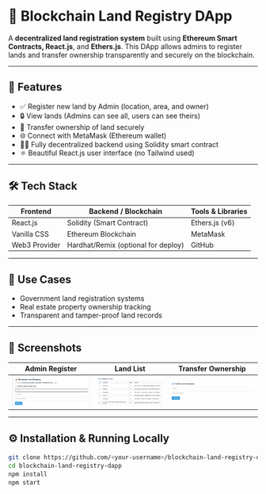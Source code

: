 # 🏡 Blockchain Land Registry DApp

A **decentralized land registration system** built using **Ethereum Smart Contracts, React.js**, and **Ethers.js**. This DApp allows admins to register lands and transfer ownership transparently and securely on the blockchain.

---

## 🚀 Features

- ✅ Register new land by Admin (location, area, and owner)
- 🔒 View lands (Admins can see all, users can see theirs)
- 🔁 Transfer ownership of land securely
- 🌐 Connect with MetaMask (Ethereum wallet)
- 👨‍💻 Fully decentralized backend using Solidity smart contract
- ⚛️ Beautiful React.js user interface (no Tailwind used)

---

## 🛠️ Tech Stack

| Frontend        | Backend / Blockchain    | Tools & Libraries     |
|-----------------|-------------------------|------------------------|
| React.js        | Solidity (Smart Contract) | Ethers.js (v6)         |
| Vanilla CSS     | Ethereum Blockchain     | MetaMask               |
| Web3 Provider   | Hardhat/Remix (optional for deploy) | GitHub |

---

## 🎯 Use Cases

- Government land registration systems
- Real estate property ownership tracking
- Transparent and tamper-proof land records

---

## 📸 Screenshots

| Admin Register | Land List | Transfer Ownership |
|----------------|------------|--------------------|
| ![Admin](screenshots/admin.png) | ![List](screenshots/list.png) | ![Transfer](screenshots/transfer.png) |

---

## ⚙️ Installation & Running Locally

```bash
git clone https://github.com/<your-username>/blockchain-land-registry-dapp.git
cd blockchain-land-registry-dapp
npm install
npm start
